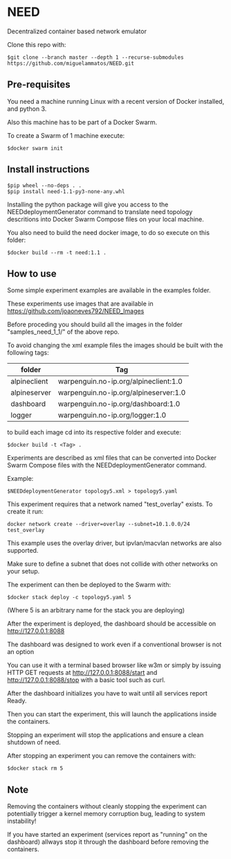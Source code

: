 # NEED
Decentralized container based network emulator

Clone this repo with:
```
$git clone --branch master --depth 1 --recurse-submodules https://github.com/miguelammatos/NEED.git
```
## Pre-requisites
You need a machine running Linux with a recent version of Docker installed, and python 3.

Also this machine has to be part of a Docker Swarm.

To create a Swarm of 1 machine execute:
```
$docker swarm init
```

## Install instructions
```
$pip wheel --no-deps . .
$pip install need-1.1-py3-none-any.whl
```
Installing the python package will give you access to the NEEDdeploymentGenerator command to translate need topology descritions into Docker Swarm Compose files on your local machine.

You also need to build the need docker image, to do so execute on this folder:
```
$docker build --rm -t need:1.1 .
```

## How to use
Some simple experiment examples are available in the examples folder.

These experiments use images that are available in https://github.com/joaoneves792/NEED_Images

Before proceding you should build all the images in the folder "samples_need_1_1/" of the above repo.

To avoid changing the xml example files the images should be built with the following tags:

|folder|Tag|
|------|---|
|alpineclient|  warpenguin.no-ip.org/alpineclient:1.0 |
|alpineserver|  warpenguin.no-ip.org/alpineserver:1.0 |
|dashboard|     warpenguin.no-ip.org/dashboard:1.0 |
|logger|        warpenguin.no-ip.org/logger:1.0 |

to build each image cd into its respective folder and execute:
```
$docker build -t <Tag> .
```

Experiments are described as xml files that can be converted into Docker Swarm Compose files with the NEEDdeploymentGenerator command.

Example:
```
$NEEDdeploymentGenerator topology5.xml > topology5.yaml
```

This experiment requires that a network named "test_overlay" exists.
To create it run:
```
docker network create --driver=overlay --subnet=10.1.0.0/24 test_overlay
```

This example uses the overlay driver, but ipvlan/macvlan networks are also supported.

Make sure to define a subnet that does not collide with other networks on your setup.


The experiment can then be deployed to the Swarm with:
```
$docker stack deploy -c topology5.yaml 5
```

(Where 5 is an arbitrary name for the stack you are deploying)

After the experiment is deployed, the dashboard should be accessible on http://127.0.0.1:8088

The dashboard was designed to work even if a conventional browser is not an option

You can use it with a terminal based browser like w3m or simply by issuing HTTP GET requests at http://127.0.0.1:8088/start
and http://127.0.0.1:8088/stop with a basic tool such as curl.

After the dashboard initializes you have to wait until all services report Ready.

Then you can start the experiment, this will launch the applications inside the containers.

Stopping an experiment will stop the applications and ensure a clean shutdown of need.

After stopping an experiment you can remove the containers with:
```
$docker stack rm 5
```

## Note
Removing the containers without cleanly stopping the experiment can potentially trigger a kernel memory corruption bug, leading to system instability!

If you have started an experiment (services report as "running" on the dashboard) allways stop it through the dashboard before removing the containers.


